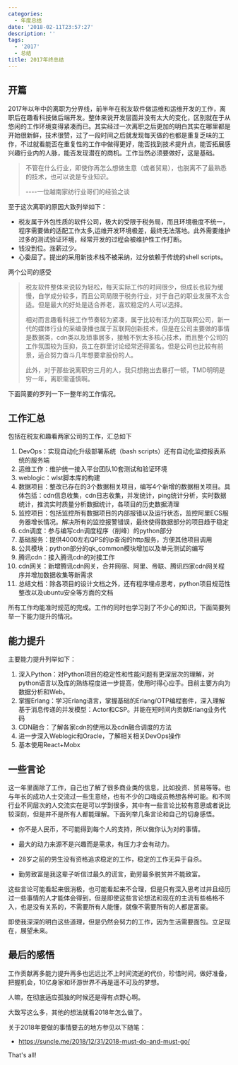 ```yaml
---
categories:
  - 年度总结
date: '2018-02-11T23:57:27'
description: ''
tags:
  - '2017'
  - 总结
title: 2017年终总结
---
```




## 开篇

2017年以年中的离职为分界线，前半年在税友软件做运维和运维开发的工作，离职后在趣看科技做后端开发。整体来说开发层面并没有太大的变化，区别就在于从悠闲的工作环境变得紧凑而已。其实经过一次离职之后更加的明白其实在哪里都是开始很新鲜，技术很赞，过了一段时间之后就发现每天做的也都是重复乏味的工作，不过就看能否在重复性的工作中做得更好，能否找到技术提升点，能否拓展感兴趣行业内的人脉，能否发现潜在的商机。工作当然必须要做好，这是基础。

> 不管在什么行业，即使你再怎么想做生意（或者贸易），也脱离不了最熟悉的技术，也可以说是专业知识。
>
> ----一位越南家纺行业哥们的经验之谈

<!--more-->

至于这次离职的原因大致列举如下：

- 税友属于外包性质的软件公司，极大的受限于税务局，而且环境极度不统一，程序需要做的适配工作太多,运维开发环境极差，最终无法落地。此外需要维护过多的测试验证环境，经常开发的过程会被维护性工作打断。
- 钱没到位。涨薪过少。
- 心委屈了。提出的采用新技术栈不被采纳，过分依赖于传统的shell scripts。



两个公司的感受

> 税友软件整体来说较为轻松，每天实际工作的时间很少，但成长也较为缓慢，自学成分较多，而且公司局限于税务行业，对于自己的职业发展不太合适。但是最大的好处是适合养老，喜欢稳定的人可以选择。
>
> 相对而言趣看科技工作节奏较为紧凑，属于比较有活力的互联网公司，新一代的媒体行业的采编录播也属于互联网创新技术，但是在公司主要做的事情是数据类，cdn类以及琐事居多，接触不到太多核心技术，而且整个公司的工作氛围较为压抑，员工在群里讨论经常还得匿名。但是公司也比较有前景，适合努力奋斗几年想要拿股份的人。
>
> 此外，对于那些说离职穷三月的人，我只想拖出去暴打一顿，TMD明明是穷一年，离职需谨慎啊。

下面简要的罗列一下一整年的工作情况。

## 工作汇总

包括在税友和趣看两家公司的工作，汇总如下

1. DevOps：实现自动化升级部署系统（bash scripts）还有自动化监控报表系统的服务端
2. 运维工作：维护统一接入平台团队10套测试和验证环境
3. weblogic：wlst脚本库的构建
4. 数据项目：整改已存在的3个数据相关项目，编写4个新增的数据相关项目。具体包括：cdn信息收集，cdn日志收集，并发统计，ping统计分析，实时数据统计，推流实时质量分析数据统计，各项目的历史数据清理
5. 监控项目：包括监控所有数据项目的内部报错以及运行状态，监控阿里ECS服务器增长情况。解决所有的监控报警错误，最终使得数据部分的项目趋于稳定
6. cdn调度：参与编写cdn调度程序（削峰）的python部分
7. 基础服务：提供4000左右QPS的ip查询的http服务，方便其他项目调用
8. 公共模块：python部分的qk_common模块增加以及单元测试的编写
9. 腾讯cdn：接入腾讯cdn的对接工作
10. cdn网关：新增腾讯cdn网关，合并网宿、阿里、帝联、腾讯四家cdn网关程序并增加数据收集等新需求
11. 总结文档：除各项目的设计文档之外，还有程序埋点思考，python项目规范性整改以及ubuntu安全等方面的文档

所有工作均能准时规范的完成。工作的同时也学习到了不少心的知识，下面简要列举一下能力提升的情况。

## 能力提升

主要能力提升列举如下：

1. 深入Python：对Python项目的稳定性和性能问题有更深层次的理解，对python语言以及库的熟练程度进一步提高，使用时得心应手。目前主要方向为数据分析和Web。
2. 掌握Erlang：学习Erlang语言，掌握基础的Erlang/OTP编程套件，深入理解基于消息传递的并发模型：Actor和CSP。并能在短时间内贡献Erlang业务代码
3. CDN融合：了解各家cdn的使用以及cdn融合调度的方法
4. 进一步深入Weblogic和Oracle，了解相关相关DevOps操作
5. 基本使用React+Mobx



## 一些言论

这一年里面除了工作，自己也了解了很多商业类的信息，比如投资、贸易等等。也与年长的成功人士交流过一些生意经，也有不少的口嗨成员畅想各种可能。和不同行业不同层次的人交流实在是可以学到很多，其中有一些言论比较有意思或者说比较深刻，但是并不是所有人都能理解。下面列举几条言论和自己的切身感悟。

- 你不是人民币，不可能得到每个人的支持，所以做你认为对的事情。
- 最大的动力来源不是兴趣而是需求，有压力才会有动力。


- 28岁之前的男生没有资格追求稳定的工作，稳定的工作无异于自杀。
- 勤劳致富是我这辈子听信过最久的谎言，勤劳最多脱贫并不能致富。

这些言论可能看起来很消极，也可能看起来不合理，但是只有深入思考过并且经历过一些事情的人才能体会得到，但是即使这些言论想法和现在的主流有些格格不入，也是没有关系的，不需要所有人能懂，就像不需要所有的人都是富豪。

即使我深深的明白这些道理，但是仍然会努力的工作，因为生活需要面包。立足现在，展望未来。

## 最后的感悟

工作贡献再多能力提升再多也远远比不上时间流逝的代价，珍惜时间，做好准备，把握机会，10亿身家和环游世界不再是遥不可及的梦想。

人嘛，在彻底适应孤独的时候还是得有点野心啊。

大致写这么多，其他的想法就看2018年怎么做了。

关于2018年要做的事情要去的地方参见以下随笔：

- https://suncle.me/2018/12/31/2018-must-do-and-must-go/


That's all!
